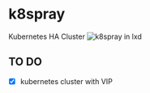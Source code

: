 # k8spray
Kubernetes HA Cluster ![k8spray in lxd](https://github.com/arashpath/k8spray/workflows/k8spray%20in%20lxd/badge.svg?branch=main)

## TO DO
- [x] kubernetes cluster with VIP
